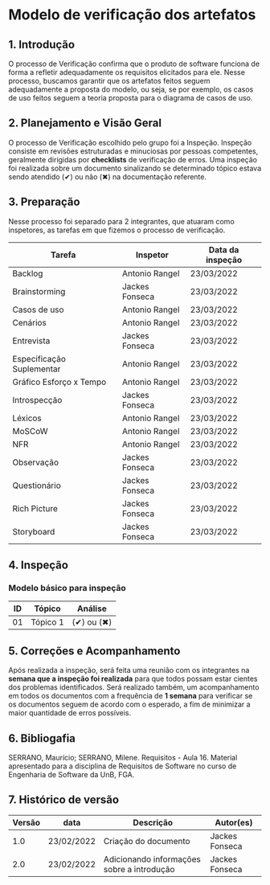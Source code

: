 # Modelo de verificação dos artefatos

## 1. Introdução

O processo de Verificação confirma que o produto de software funciona de forma a refletir adequadamente os requisitos elicitados para ele. Nesse processo, buscamos garantir que os artefatos feitos seguem adequadamente a proposta do modelo, ou seja, se por exemplo, os casos de uso feitos seguem a teoria proposta para o diagrama de casos de uso.

## 2. Planejamento e Visão Geral

O processo de Verificação escolhido pelo grupo foi a Inspeção. Inspeção consiste em revisões estruturadas e minuciosas por pessoas competentes, geralmente dirigidas por **checklists** de verificação de erros. Uma inspeção foi realizada sobre um documento sinalizando se determinado tópico estava sendo atendido (✔) ou não (✖) na documentação referente.

## 3. Preparação
Nesse processo foi separado para 2 integrantes, que atuaram como inspetores, as tarefas em que fizemos o processo de verificação.

| Tarefa                    | Inspetor       | Data da inspeção |
| ------------------------- | -------------- | ---------------- |
| Backlog                   | Antonio Rangel | 23/03/2022|
| Brainstorming             | Jackes Fonseca | 23/03/2022|
| Casos de uso              | Antonio Rangel | 23/03/2022|
| Cenários                  | Antonio Rangel | 23/03/2022|
| Entrevista                | Jackes Fonseca | 23/03/2022|
| Especificação Suplementar | Antonio Rangel | 23/03/2022|
| Gráfico Esforço x Tempo   | Antonio Rangel | 23/03/2022|
| Introspecção              | Jackes Fonseca | 23/03/2022|
| Léxicos                   | Antonio Rangel | 23/03/2022|
| MoSCoW                    | Antonio Rangel | 23/03/2022|
| NFR                       | Antonio Rangel | 23/03/2022|
| Observação                | Jackes Fonseca | 23/03/2022|
| Questionário              | Jackes Fonseca | 23/03/2022|
| Rich Picture              | Jackes Fonseca | 23/03/2022|
| Storyboard                | Jackes Fonseca | 23/03/2022|


## 4. Inspeção
### Modelo básico para inspeção

| ID  | Tópico   | Análise  |
| --- | -------- | -------- |
| 01  | Tópico 1 |(✔) ou (✖)|

## 5. Correções e Acompanhamento

Após realizada a inspeção, será feita uma reunião com os integrantes na **semana que a inspeção foi realizada** para que todos possam estar cientes dos problemas identificados. Será realizado também, um acompanhamento em todos os documentos com a frequência de **1 semana** para verificar se os documentos seguem de acordo com o esperado, a fim de minimizar a maior quantidade de erros possíveis.

## 6. Bibliogafia

SERRANO, Maurício; SERRANO, Milene. Requisitos - Aula 16. Material apresentado para a disciplina de Requisitos de Software no curso de Engenharia de Software da UnB, FGA.

## 7. Histórico de versão

| Versão | data       | Descrição                                  | Autor(es)      |
| ------ | ---------- | ------------------------------------------ | -------------- |
| 1.0    | 23/02/2022 | Criação do documento                       | Jackes Fonseca |
| 2.0    | 23/02/2022 | Adicionando informações sobre a introdução | Jackes Fonseca |
